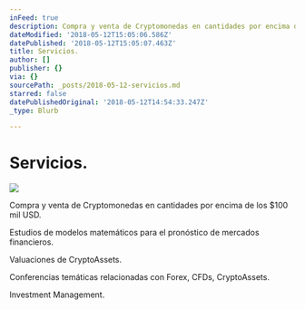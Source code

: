 ```yaml
---
inFeed: true
description: Compra y venta de Cryptomonedas en cantidades por encima de los $100 mil USD.
dateModified: '2018-05-12T15:05:06.586Z'
datePublished: '2018-05-12T15:05:07.463Z'
title: Servicios.
author: []
publisher: {}
via: {}
sourcePath: _posts/2018-05-12-servicios.md
starred: false
datePublishedOriginal: '2018-05-12T14:54:33.247Z'
_type: Blurb

---
```

# Servicios.
![](https://the-grid-user-content.s3-us-west-2.amazonaws.com/6e4df961-09a3-426f-ac19-7a6759052f88.jpg)

Compra y venta de Cryptomonedas en cantidades por encima de los $100 mil USD.

Estudios de modelos matemáticos para el pronóstico de mercados financieros.

Valuaciones de CryptoAssets.

Conferencias temáticas relacionadas con Forex, CFDs, CryptoAssets.

Investment Management.